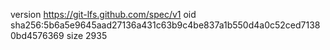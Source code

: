 version https://git-lfs.github.com/spec/v1
oid sha256:5b6a5e9645aad27136a431c63b9c4be837a1b550d4a0c52ced71380bd4576369
size 2935
